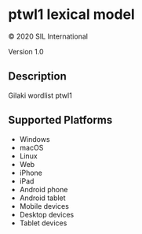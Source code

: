 ptwl1 lexical model
===================

© 2020 SIL International

Version 1.0

Description
-----------
Gilaki wordlist ptwl1

Supported Platforms
-------------------
 * Windows
 * macOS
 * Linux
 * Web
 * iPhone
 * iPad
 * Android phone
 * Android tablet
 * Mobile devices
 * Desktop devices
 * Tablet devices

